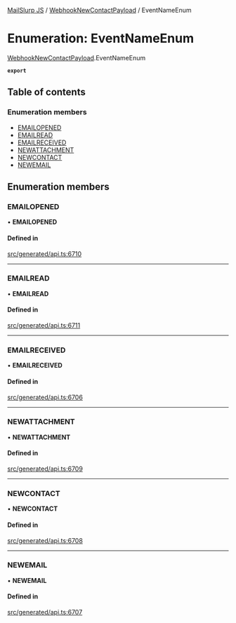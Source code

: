 [MailSlurp JS](../README.md) / [WebhookNewContactPayload](../modules/WebhookNewContactPayload.md) / EventNameEnum

# Enumeration: EventNameEnum

[WebhookNewContactPayload](../modules/WebhookNewContactPayload.md).EventNameEnum

**`export`**

## Table of contents

### Enumeration members

- [EMAILOPENED](WebhookNewContactPayload.EventNameEnum.md#emailopened)
- [EMAILREAD](WebhookNewContactPayload.EventNameEnum.md#emailread)
- [EMAILRECEIVED](WebhookNewContactPayload.EventNameEnum.md#emailreceived)
- [NEWATTACHMENT](WebhookNewContactPayload.EventNameEnum.md#newattachment)
- [NEWCONTACT](WebhookNewContactPayload.EventNameEnum.md#newcontact)
- [NEWEMAIL](WebhookNewContactPayload.EventNameEnum.md#newemail)

## Enumeration members

### EMAILOPENED

• **EMAILOPENED**

#### Defined in

[src/generated/api.ts:6710](https://github.com/mailslurp/mailslurp-client/blob/5a5ba59/src/generated/api.ts#L6710)

___

### EMAILREAD

• **EMAILREAD**

#### Defined in

[src/generated/api.ts:6711](https://github.com/mailslurp/mailslurp-client/blob/5a5ba59/src/generated/api.ts#L6711)

___

### EMAILRECEIVED

• **EMAILRECEIVED**

#### Defined in

[src/generated/api.ts:6706](https://github.com/mailslurp/mailslurp-client/blob/5a5ba59/src/generated/api.ts#L6706)

___

### NEWATTACHMENT

• **NEWATTACHMENT**

#### Defined in

[src/generated/api.ts:6709](https://github.com/mailslurp/mailslurp-client/blob/5a5ba59/src/generated/api.ts#L6709)

___

### NEWCONTACT

• **NEWCONTACT**

#### Defined in

[src/generated/api.ts:6708](https://github.com/mailslurp/mailslurp-client/blob/5a5ba59/src/generated/api.ts#L6708)

___

### NEWEMAIL

• **NEWEMAIL**

#### Defined in

[src/generated/api.ts:6707](https://github.com/mailslurp/mailslurp-client/blob/5a5ba59/src/generated/api.ts#L6707)
